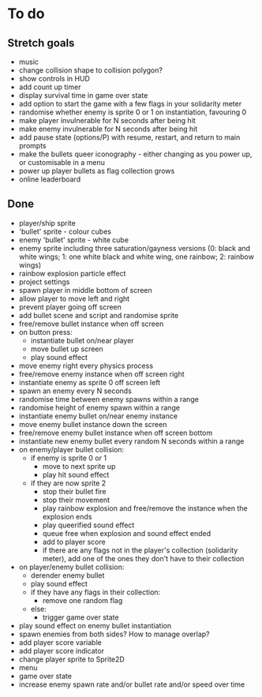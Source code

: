 # To do

## Stretch goals

- music
- change collision shape to collision polygon?
- show controls in HUD
- add count up timer
- display survival time in game over state
- add option to start the game with a few flags in your solidarity meter
- randomise whether enemy is sprite 0 or 1 on instantiation, favouring 0
- make player invulnerable for N seconds after being hit
- make enemy invulnerable for N seconds after being hit
- add pause state (options/P) with resume, restart, and return to main prompts
- make the bullets queer iconography - either changing as you power up, or
  customisable in a menu
- power up player bullets as flag collection grows
- online leaderboard

## Done

- player/ship sprite
- 'bullet' sprite - colour cubes
- enemy 'bullet' sprite - white cube
- enemy sprite including three saturation/gayness versions (0: black and white
  wings; 1: one white black and white wing, one rainbow; 2: rainbow wings)
- rainbow explosion particle effect
- project settings
- spawn player in middle bottom of screen
- allow player to move left and right
- prevent player going off screen
- add bullet scene and script and randomise sprite
- free/remove bullet instance when off screen
- on button press:
  - instantiate bullet on/near player
  - move bullet up screen
  - play sound effect
- move enemy right every physics process
- free/remove enemy instance when off screen right
- instantiate enemy as sprite 0 off screen left
- spawn an enemy every N seconds
- randomise time between enemy spawns within a range
- randomise height of enemy spawn within a range
- instantiate enemy bullet on/near enemy instance
- move enemy bullet instance down the screen
- free/remove enemy bullet instance when off screen bottom
- instantiate new enemy bullet every random N seconds within a range
- on enemy/player bullet collision:
  - if enemy is sprite 0 or 1
    - move to next sprite up
    - play hit sound effect
  - if they are now sprite 2
    - stop their bullet fire
    - stop their movement
    - play rainbow explosion and free/remove the instance when the explosion
      ends
    - play queerified sound effect
    - queue free when explosion and sound effect ended
    - add to player score
    - if there are any flags not in the player's collection (solidarity meter),
      add one of the ones they don't have to their collection
- on player/enemy bullet collision:
  - derender enemy bullet
  - play sound effect
  - if they have any flags in their collection:
    - remove one random flag
  - else:
    - trigger game over state
- play sound effect on enemy bullet instantiation
- spawn enemies from both sides? How to manage overlap?
- add player score variable
- add player score indicator
- change player sprite to Sprite2D
- menu
- game over state
- increase enemy spawn rate and/or bullet rate and/or speed over time
